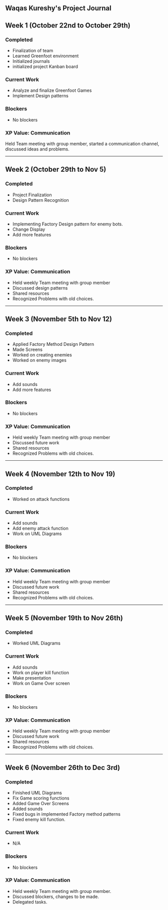 ## Waqas Kureshy's Project Journal

## Week 1 (October 22nd to October 29th)

### Completed
* Finalization of team
* Learned Greenfoot environment
* Initialized journals
* initialized project Kanban board


### Current Work
* Analyze and finalize Greenfoot Games
* Implement Design patterns

### Blockers
* No blockers

### XP Value: Communication
Held Team meeting with group member, started a communication channel, discussed ideas and problems.

-------------------------------

## Week 2 (October 29th to Nov 5)

### Completed
* Project Finalization
* Design Pattern Recognition


### Current Work
* Implementing Factory Design pattern for enemy bots.
* Change Display
* Add more features

### Blockers
* No blockers

### XP Value: Communication
* Held weekly Team meeting with group member
* Discussed design patterns
* Shared resources
* Recognized Problems with old choices.


-------------------------

## Week 3 (November 5th to Nov 12)

### Completed
* Applied Factory Method Design Pattern
* Made Screens
* Worked on creating enemies
* Worked on enemy images


### Current Work
* Add sounds
* Add more features

### Blockers
* No blockers

### XP Value: Communication
* Held weekly Team meeting with group member
* Discussed future work
* Shared resources
* Recognized Problems with old choices.

----------------------

## Week 4 (November 12th to Nov 19)

### Completed

* Worked on attack functions


### Current Work
* Add sounds
* Add enemy attack function
* Work on UML Diagrams

### Blockers
* No blockers

### XP Value: Communication
* Held weekly Team meeting with group member
* Discussed future work
* Shared resources
* Recognized Problems with old choices.

-------------------------

## Week 5 (November 19th to Nov 26th)

### Completed

* Worked UML Diagrams


### Current Work
* Add sounds
* Work on player kill function
* Make presentation
* Work on Game Over screen

### Blockers
* No blockers

### XP Value: Communication
* Held weekly Team meeting with group member
* Discussed future work
* Shared resources
* Recognized Problems with old choices.

-------------------

## Week 6 (November 26th to Dec 3rd)

### Completed

* Finished UML Diagrams
* Fix Game scoring functions
* Added Game Over Screens
* Added sounds
* Fixed bugs in implemented Factory method patterns
* Fixed enemy kill function.


### Current Work
* N/A

### Blockers
* No blockers

### XP Value: Communication
* Held weekly Team meeting with group member.
* Discussed blockers, changes to be made.
* Delegated tasks.

